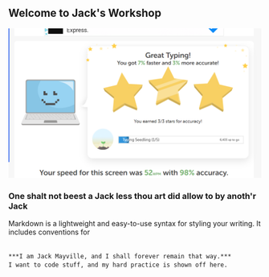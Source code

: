 ## Welcome to Jack's Workshop

![typing test](https://github.com/JackSuperior/theworkzone/blob/gh-pages/images/speedexceptnotreallyfast.PNG?raw=true)

### One shalt not beest a Jack less thou art did allow to by anoth'r Jack

Markdown is a lightweight and easy-to-use syntax for styling your writing. It includes conventions for

```markdown

***I am Jack Mayville, and I shall forever remain that way.***
I want to code stuff, and my hard practice is shown off here.
